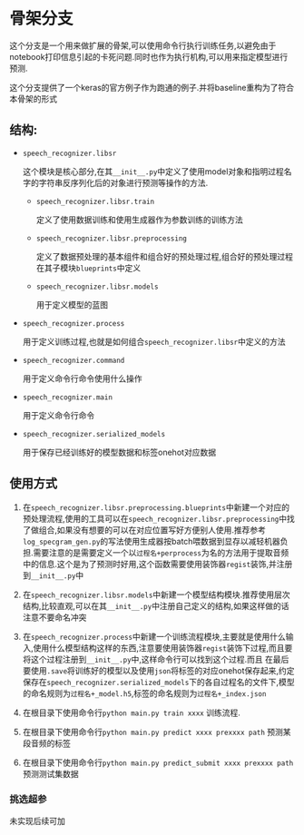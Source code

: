 # 骨架分支

这个分支是一个用来做扩展的骨架,可以使用命令行执行训练任务,以避免由于notebook打印信息引起的卡死问题.同时也作为执行机构,可以用来指定模型进行预测.

这个分支提供了一个keras的官方例子作为跑通的例子.并将baseline重构为了符合本骨架的形式

## 结构:

+ `speech_recognizer.libsr`

    这个模块是核心部分,在其`__init__.py`中定义了使用model对象和指明过程名字的字符串反序列化后的对象进行预测等操作的方法.

    + `speech_recognizer.libsr.train`

        定义了使用数据训练和使用生成器作为参数训练的训练方法

    + `speech_recognizer.libsr.preprocessing`

        定义了数据预处理的基本组件和组合好的预处理过程,组合好的预处理过程在其子模块`blueprints`中定义

    + `speech_recognizer.libsr.models`

        用于定义模型的蓝图

+ `speech_recognizer.process`

    用于定义训练过程,也就是如何组合`speech_recognizer.libsr`中定义的方法

+ `speech_recognizer.command`

    用于定义命令行命令使用什么操作

+ `speech_recognizer.main`

    用于定义命令行命令

+ `speech_recognizer.serialized_models`

    用于保存已经训练好的模型数据和标签onehot对应数据

## 使用方式

1. 在`speech_recognizer.libsr.preprocessing.blueprints`中新建一个对应的预处理流程,使用的工具可以在`speech_recognizer.libsr.preprocessing`中找了做组合,如果没有想要的可以在对应位置写好方便别人使用.推荐参考`log_specgram_gen.py`的写法使用生成器按batch喂数据到显存以减轻机器负担.需要注意的是需要定义一个以`过程名+perprocess`为名的方法用于提取音频中的信息.这个是为了预测时好用,这个函数需要使用装饰器`regist`装饰,并注册到`__init__.py`中

2. 在`speech_recognizer.libsr.models`中新建一个模型结构模块.推荐使用层次结构,比较直观,可以在其`__init__.py`中注册自己定义的结构,如果这样做的话注意不要命名冲突

3. 在`speech_recognizer.process`中新建一个训练流程模块,主要就是使用什么输入,使用什么模型结构这样的东西,注意要使用装饰器`regist`装饰下过程,而且要将这个过程注册到`__init__.py`中,这样命令行可以找到这个过程.而且
在最后要使用`.save`将训练好的模型以及使用`json`将标签的对应onehot保存起来,约定保存在`speech_recognizer.serialized_models`下的各自过程名的文件下,模型的命名规则为`过程名+_model.h5`,标签的命名规则为`过程名+_index.json`

4. 在根目录下使用命令行`python main.py train xxxx` 训练流程.

5. 在根目录下使用命令行`python main.py predict xxxx prexxxx path` 预测某段音频的标签

6. 在根目录下使用命令行`python main.py predict_submit xxxx prexxxx path` 预测测试集数据

### 挑选超参

未实现后续可加




